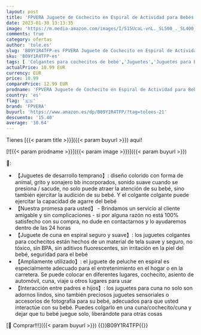 ```yaml
---
layout: post
title: 'FPVERA Juguete de Cochecito en Espiral de Actividad para Bebés Juguete Envolvente para Asiento de Coche Colgante para Recién Nacido/Cuna Juguetes Barra de Cochecito de Felpa para Niños Niñas'
date: 2023-01-30 13:13:35
image: 'https://m.media-amazon.com/images/I/515UcaL-vnL._SL500_._SL400_.jpg'
comments: true
category: ofertas
author: 'tole.es'
slug: 'B09Y1R4TFP-es FPVERA Juguete de Cochecito en Espiral de Actividad para...'
sku: 'B09Y1R4TFP-es'
tags: [ 'Colgantes para cochecitos de bebé','Juguetes','Juguetes para Bebés y primera infancia','Juguetes para bebés','Juguetes y juegos','bebés','fpvera','nacido','recién','🇪🇸', ]
actualPrice: 10.99 EUR
currency: EUR
price: 10.99
comparePrice: 12.99 EUR
prodname: 'FPVERA Juguete de Cochecito en Espiral de Actividad para Bebés Juguete Envolvente para Asiento de Coche Colgante para Recién Nacido/Cuna Juguetes Barra de Cochecito de Felpa para Niños Niñas'
country: 'es'
flag: '🇪🇸'
brand: 'FPVERA'
buyurl: 'https://www.amazon.es/dp/B09Y1R4TFP/?tag=tolees-21'
descuento: '15.40'
average: '10.64'
---
```


Tienes [{{< param title >}}]({{< param buyurl >}}) aqui!

[![{{< param prodname >}}]({{< param image >}})]({{< param buyurl >}})

🔎:

- 【Juguetes de desarrollo temprano】: diseño colorido con forma de animal, grito y sonajero bb incorporados, sonido suave cuando se presiona / sacude, no solo puede atraer la atención de su bebé, sino también ejercitar la audición de su bebé. Y el colgante colgante puede ejercitar la capacidad de agarre del bebé
- 【Nuestra promesa para usted】 - Brindamos un servicio al cliente amigable y sin complicaciones - si por alguna razón no está 100% satisfecho con su compra, no dude en contactarnos y lo ayudaremos dentro de las 24 horas
- 【Juguete de cuna en espiral seguro y suave】: los juguetes colgantes para cochecitos están hechos de un material de tela suave y seguro, no tóxico, sin BPA, sin aditivos fluorescentes, sin irritación en la piel del bebé, seguridad para el bebé
- 【Ampliamente utilizado】: el juguete de peluche en espiral es especialmente adecuado para el entretenimiento en el hogar o en la carretera. Se puede colocar en diferentes lugares, cochecito, asiento de automóvil, cuna, viaje u otros lugares para usar
- 【Interacción entre padres e hijos】: los juguetes para cuna no solo son adornos lindos, sino también preciosos juguetes sensoriales o accesorios de fotografía para su bebé, adecuados para que usted interactúe con su bebé. Puedes colgarlo en una cuna/cochecito/cuna y dejar que tu bebé juegue solo, liberándote para otras cosas

[🛒 Comprar!!!]({{< param buyurl >}})
{{<world>}}B09Y1R4TFP{{</world>}}
